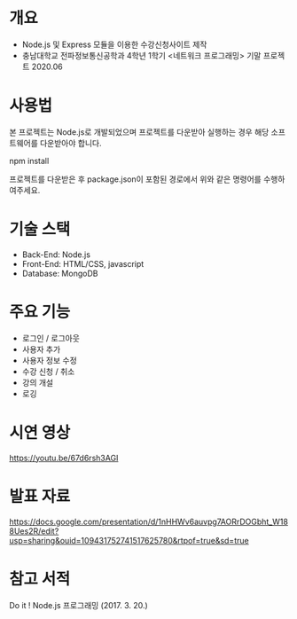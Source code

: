 # 개요
- Node.js 및 Express 모듈을 이용한 수강신청사이트 제작
- 충남대학교 전파정보통신공학과 4학년 1학기 <네트워크 프로그래밍> 기말 프로젝트 2020.06

# 사용법
본 프로젝트는 Node.js로 개발되었으며 프로젝트를 다운받아 실행하는 경우 해당 소프트웨어를 다운받아야 합니다.

   npm install

프로젝트를 다운받은 후 package.json이 포함된 경로에서 위와 같은 명령어를 수행하여주세요.

# 기술 스택
- Back-End: Node.js
- Front-End: HTML/CSS, javascript
- Database: MongoDB

# 주요 기능
- 로그인 / 로그아웃
- 사용자 추가
- 사용자 정보 수정
- 수강 신청 / 취소
- 강의 개설
- 로깅

# 시연 영상
https://youtu.be/67d6rsh3AGI

# 발표 자료
https://docs.google.com/presentation/d/1nHHWv6auvpg7AORrDOGbht_W188Ues2R/edit?usp=sharing&ouid=109431752741517625780&rtpof=true&sd=true

# 참고 서적
Do it ! Node.js 프로그래밍 (2017. 3. 20.)
